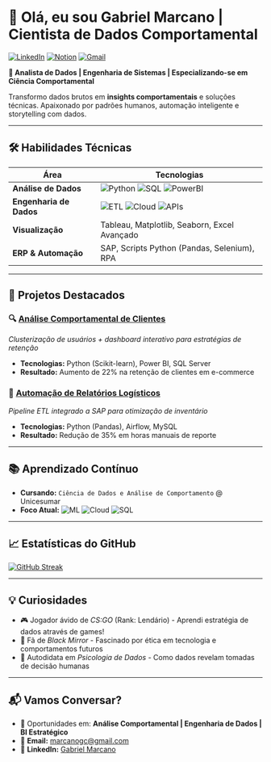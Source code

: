 # 👋 Olá, eu sou Gabriel Marcano | Cientista de Dados Comportamental

[![LinkedIn](https://img.shields.io/badge/LinkedIn-Connect%20Profissional-0A66C2?style=flat&logo=linkedin)](https://www.linkedin.com/in/gabriel-marcano/)
[![Notion](https://img.shields.io/badge/Portfólio-Ver_Projetos-000000?style=flat&logo=notion)](https://www.notion.so/Gabriel-Marcano-16dbf5073b6980e184b3c38716fbaa5e)
[![Gmail](https://img.shields.io/badge/Email-marcanogc%40gmail.com-EA4335?style=flat&logo=gmail)](mailto:marcanogc@gmail.com)

**📌 Analista de Dados | Engenharia de Sistemas | Especializando-se em Ciência Comportamental**

Transformo dados brutos em **insights comportamentais** e soluções técnicas. Apaixonado por padrões humanos, automação inteligente e storytelling com dados.

---

## 🛠️ **Habilidades Técnicas**

| **Área**               | **Tecnologias**                                                                                                       |
|-------------------------|-----------------------------------------------------------------------------------------------------------------------|
| **Análise de Dados**    | ![Python](https://img.shields.io/badge/Python-Expert-3776AB?logo=python) ![SQL](https://img.shields.io/badge/SQL-Avançado-4479A1?logo=postgresql) ![PowerBI](https://img.shields.io/badge/Power_BI-Pro-FFB000?logo=powerbi) |
| **Engenharia de Dados** | ![ETL](https://img.shields.io/badge/ETL-Airflow-017CEE) ![Cloud](https://img.shields.io/badge/Cloud-AWS-FF9900?logo=amazonaws) ![APIs](https://img.shields.io/badge/APIs-FastAPI-009688?logo=fastapi) |
| **Visualização**        | Tableau, Matplotlib, Seaborn, Excel Avançado                                                                          |
| **ERP & Automação**     | SAP, Scripts Python (Pandas, Selenium), RPA                                                                           |

---

## 🚀 **Projetos Destacados**

### 🔍 [Análise Comportamental de Clientes](https://www.notion.so/An-lise-de-Dados-com-a-Metodologia-de-Market-Basket-Analysis-188bf5073b6980009a8dfe21ec119f9a)
*Clusterização de usuários + dashboard interativo para estratégias de retenção*
- **Tecnologias:** Python (Scikit-learn), Power BI, SQL Server
- **Resultado:** Aumento de 22% na retenção de clientes em e-commerce

### 🤖 [Automação de Relatórios Logísticos](https://www.notion.so/16dbf5073b698001ac37df0757033f87?v=acbcab7c50f846b2b6b1680125b7a325)
*Pipeline ETL integrado a SAP para otimização de inventário*
- **Tecnologias:** Python (Pandas), Airflow, MySQL
- **Resultado:** Redução de 35% em horas manuais de reporte

---

## 📚 **Aprendizado Contínuo**

- **Cursando:** `Ciência de Dados e Análise de Comportamento` @ Unicesumar
- **Foco Atual:** 
  ![ML](https://img.shields.io/badge/Machine_Learning-Scikit_learn-FF6F00?logo=scikitlearn) 
  ![Cloud](https://img.shields.io/badge/Engenharia_de_Dados-AWS-FF9900?logo=amazonaws)
  ![SQL](https://img.shields.io/badge/SQL-Avançado-4479A1?logo=postgresql)

---

## 📈 **Estatísticas do GitHub**
[![GitHub Streak](https://streak-stats.demolab.com?user=marcanogc&theme=dark&hide_border=true&date_format=j%20M%5B%20Y%5D)](https://git.io/streak-stats)

---

## 💡 **Curiosidades**
- 🎮 Jogador ávido de *CS:GO* (Rank: Lendário) - Aprendi estratégia de dados através de games!
- 🎥 Fã de *Black Mirror* - Fascinado por ética em tecnologia e comportamentos futuros
- 🧠 Autodidata em *Psicologia de Dados* - Como dados revelam tomadas de decisão humanas

---

## 📬 **Vamos Conversar?**
- 💼 Oportunidades em: **Análise Comportamental | Engenharia de Dados | BI Estratégico**
- 📧 **Email:** marcanogc@gmail.com 
- 🔗 **LinkedIn:** [Gabriel Marcano](https://www.linkedin.com/in/gabriel-marcano/)
